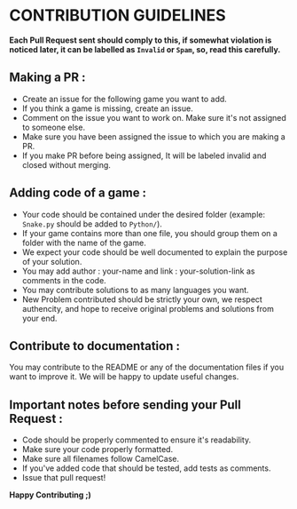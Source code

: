 # CONTRIBUTION GUIDELINES

**Each Pull Request sent should comply to this, if somewhat violation is noticed later, it can be labelled as `Invalid` or `Spam`, so, read this carefully.**

## Making a PR :

* Create an issue for the following game you want to add.
* If you think a game is missing, create an issue.
* Comment on the issue you want to work on. Make sure it's not assigned to someone else.
* Make sure you have been assigned the issue to which you are making a PR.
* If you make PR before being assigned, It will be labeled invalid and closed without merging.

## Adding code of a game :

* Your code should be contained under the desired folder (example: `Snake.py` should be added to `Python/`).
* If your game contains more than one file, you should group them on a folder with the name of the game.
* We expect your code should be well documented to explain the purpose of your solution.
* You may add author : your-name and link : your-solution-link as comments in the code.
* You may contribute solutions to as many languages you want.
* New Problem contributed should be strictly your own, we respect authencity, and hope to receive original problems and solutions from your end.

## Contribute to documentation :

You may contribute to the README or any of the documentation files if you want to improve it. We will be happy to update useful changes.

## Important notes before sending your Pull Request :

* Code should be properly commented to ensure it's readability.
* Make sure your code properly formatted.
* Make sure all filenames follow CamelCase.
* If you've added code that should be tested, add tests as comments.
* Issue that pull request!

**Happy Contributing ;)**
